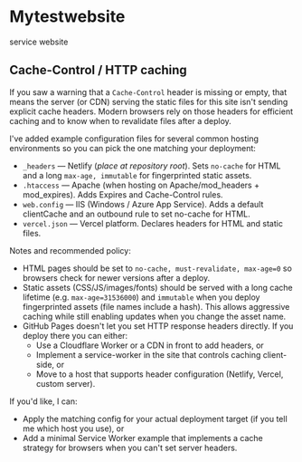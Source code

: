 # Mytestwebsite
service website

## Cache-Control / HTTP caching

If you saw a warning that a `Cache-Control` header is missing or empty, that means the server (or CDN) serving the static files for this site isn't sending explicit cache headers. Modern browsers rely on those headers for efficient caching and to know when to revalidate files after a deploy.

I've added example configuration files for several common hosting environments so you can pick the one matching your deployment:

- `_headers` — Netlify (_place at repository root_). Sets `no-cache` for HTML and a long `max-age, immutable` for fingerprinted static assets.
- `.htaccess` — Apache (when hosting on Apache/mod_headers + mod_expires). Adds Expires and Cache-Control rules.
- `web.config` — IIS (Windows / Azure App Service). Adds a default clientCache and an outbound rule to set no-cache for HTML.
- `vercel.json` — Vercel platform. Declares headers for HTML and static files.

Notes and recommended policy:
- HTML pages should be set to `no-cache, must-revalidate, max-age=0` so browsers check for newer versions after a deploy.
- Static assets (CSS/JS/images/fonts) should be served with a long cache lifetime (e.g. `max-age=31536000`) and `immutable` when you deploy fingerprinted assets (file names include a hash). This allows aggressive caching while still enabling updates when you change the asset name.
- GitHub Pages doesn't let you set HTTP response headers directly. If you deploy there you can either:
	- Use a Cloudflare Worker or a CDN in front to add headers, or
	- Implement a service-worker in the site that controls caching client-side, or
	- Move to a host that supports header configuration (Netlify, Vercel, custom server).

If you'd like, I can:
- Apply the matching config for your actual deployment target (if you tell me which host you use), or
- Add a minimal Service Worker example that implements a cache strategy for browsers when you can't set server headers.

